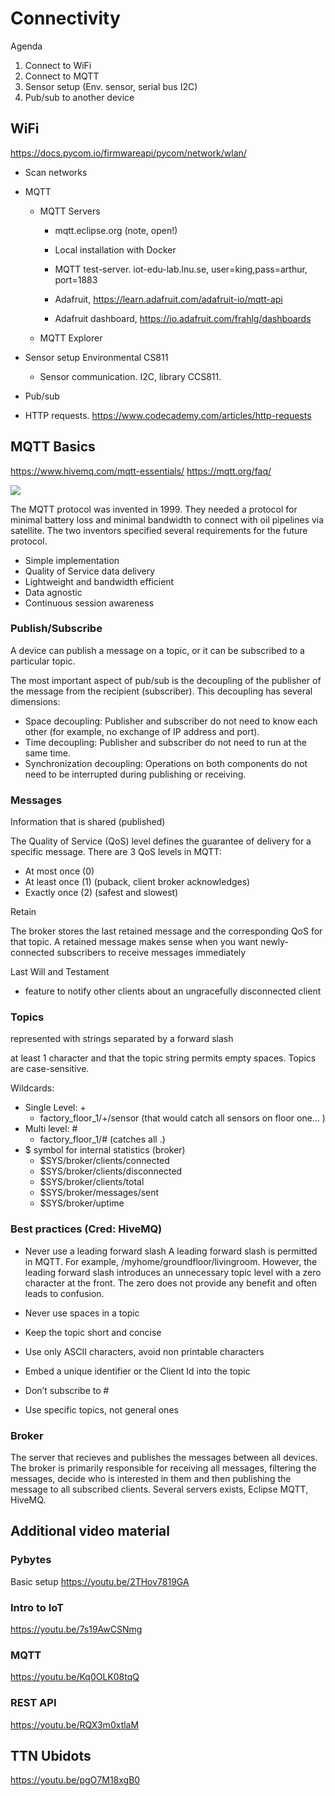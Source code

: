 # Connectivity


Agenda

1. Connect to WiFi
2. Connect to MQTT
3. Sensor setup (Env. sensor, serial bus I2C)
4. Pub/sub to another device

## WiFi

https://docs.pycom.io/firmwareapi/pycom/network/wlan/

- Scan networks
- MQTT
	- MQTT Servers
		- mqtt.eclipse.org (note, open!)
		- Local installation with Docker
		- MQTT test-server. iot-edu-lab.lnu.se, user=king,pass=arthur, port=1883

		- Adafruit, https://learn.adafruit.com/adafruit-io/mqtt-api
		- Adafruit dashboard, https://io.adafruit.com/frahlg/dashboards
	- MQTT Explorer
- Sensor setup Environmental CS811
	- Sensor communication. I2C, library CCS811.
- Pub/sub


- HTTP requests. https://www.codecademy.com/articles/http-requests


## MQTT Basics

https://www.hivemq.com/mqtt-essentials/
https://mqtt.org/faq/

![](https://pycom.io/wp-content/uploads/2020/03/mqtt_publisher_subscriber-hackster_zPsybZXuck.png-Fj6teRB8V7yljpeg)



The MQTT protocol was invented in 1999. They needed a protocol for minimal battery loss and minimal bandwidth to connect with oil pipelines via satellite. The two inventors specified several requirements for the future protocol.

- Simple implementation
- Quality of Service data delivery
- Lightweight and bandwidth efficient
- Data agnostic
- Continuous session awareness


### Publish/Subscribe

A device can publish a message on a topic, or it can be subscribed to a particular topic.

The most important aspect of pub/sub is the decoupling of the publisher of the message from the recipient (subscriber). This decoupling has several dimensions:

- Space decoupling: Publisher and subscriber do not need to know each other (for example, no exchange of IP address and port).
- Time decoupling: Publisher and subscriber do not need to run at the same time.
- Synchronization decoupling: Operations on both components do not need to be interrupted during publishing or receiving.

### Messages

Information that is shared (published)

The Quality of Service (QoS) level defines the guarantee of delivery for a specific message. There are 3 QoS levels in MQTT:

- At most once (0)
- At least once (1) (puback, client broker acknowledges)
- Exactly once (2) (safest and slowest)

Retain

The broker stores the last retained message and the corresponding QoS for that topic.
A retained message makes sense when you want newly-connected subscribers to receive messages immediately

Last Will and Testament
-  feature to notify other clients about an ungracefully disconnected client


### Topics

represented with strings separated by a forward slash

 at least 1 character and that the topic string permits empty spaces. Topics are case-sensitive. 

 Wildcards:

- Single Level: +
 	- factory_floor_1/+/sensor (that would catch all sensors on floor one... )
- Multi level: #
 	- factory_floor_1/# (catches all .)
- $ symbol for internal statistics (broker)
	- $SYS/broker/clients/connected
	- $SYS/broker/clients/disconnected
	- $SYS/broker/clients/total
	- $SYS/broker/messages/sent
	- $SYS/broker/uptime

### Best practices (Cred: HiveMQ)

- Never use a leading forward slash
A leading forward slash is permitted in MQTT. For example, /myhome/groundfloor/livingroom. However, the leading forward slash introduces an unnecessary topic level with a zero character at the front. The zero does not provide any benefit and often leads to confusion.
 
- Never use spaces in a topic
- Keep the topic short and concise
- Use only ASCII characters, avoid non printable characters
- Embed a unique identifier or the Client Id into the topic
- Don’t subscribe to #
- Use specific topics, not general ones

### Broker

The server that recieves and publishes the messages between all devices. The broker is primarily responsible for receiving all messages, filtering the messages, decide who is interested in them and then publishing the message to all subscribed clients. Several servers exists, Eclipse MQTT, HiveMQ. 







## Additional video material


### Pybytes
Basic setup https://youtu.be/2THov7819GA

### Intro to IoT
https://youtu.be/7s19AwCSNmg

### MQTT
https://youtu.be/Kq0OLK08tqQ

### REST API
https://youtu.be/RQX3m0xtlaM

## TTN Ubidots
https://youtu.be/pgO7M18xgB0